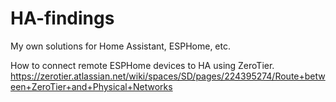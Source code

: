 # HA-findings
My own solutions for Home Assistant, ESPHome, etc.

How to connect remote ESPHome devices to HA using ZeroTier. 
https://zerotier.atlassian.net/wiki/spaces/SD/pages/224395274/Route+between+ZeroTier+and+Physical+Networks

